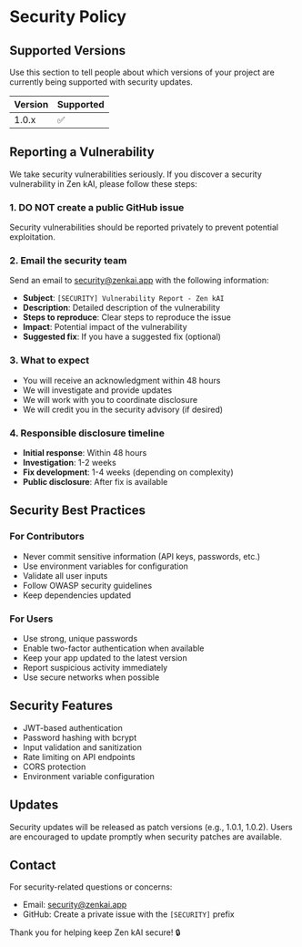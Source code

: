 # Security Policy

## Supported Versions

Use this section to tell people about which versions of your project are currently being supported with security updates.

| Version | Supported          |
| ------- | ------------------ |
| 1.0.x   | :white_check_mark: |

## Reporting a Vulnerability

We take security vulnerabilities seriously. If you discover a security vulnerability in Zen kAI, please follow these steps:

### 1. **DO NOT** create a public GitHub issue

Security vulnerabilities should be reported privately to prevent potential exploitation.

### 2. Email the security team

Send an email to security@zenkai.app with the following information:

- **Subject**: `[SECURITY] Vulnerability Report - Zen kAI`
- **Description**: Detailed description of the vulnerability
- **Steps to reproduce**: Clear steps to reproduce the issue
- **Impact**: Potential impact of the vulnerability
- **Suggested fix**: If you have a suggested fix (optional)

### 3. What to expect

- You will receive an acknowledgment within 48 hours
- We will investigate and provide updates
- We will work with you to coordinate disclosure
- We will credit you in the security advisory (if desired)

### 4. Responsible disclosure timeline

- **Initial response**: Within 48 hours
- **Investigation**: 1-2 weeks
- **Fix development**: 1-4 weeks (depending on complexity)
- **Public disclosure**: After fix is available

## Security Best Practices

### For Contributors

- Never commit sensitive information (API keys, passwords, etc.)
- Use environment variables for configuration
- Validate all user inputs
- Follow OWASP security guidelines
- Keep dependencies updated

### For Users

- Use strong, unique passwords
- Enable two-factor authentication when available
- Keep your app updated to the latest version
- Report suspicious activity immediately
- Use secure networks when possible

## Security Features

- JWT-based authentication
- Password hashing with bcrypt
- Input validation and sanitization
- Rate limiting on API endpoints
- CORS protection
- Environment variable configuration

## Updates

Security updates will be released as patch versions (e.g., 1.0.1, 1.0.2). Users are encouraged to update promptly when security patches are available.

## Contact

For security-related questions or concerns:

- Email: security@zenkai.app
- GitHub: Create a private issue with the `[SECURITY]` prefix

Thank you for helping keep Zen kAI secure! 🔒 